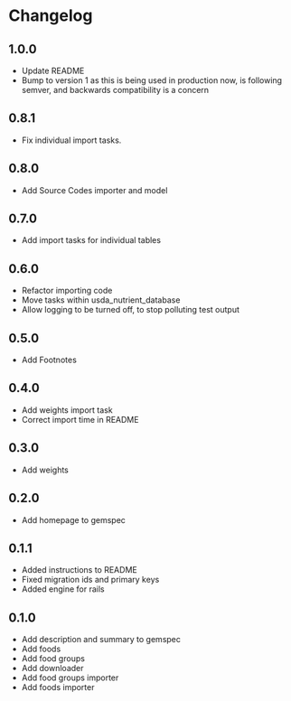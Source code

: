 # Changelog

## 1.0.0

- Update README
- Bump to version 1 as this is being used in production now, is following
  semver, and backwards compatibility is a concern

## 0.8.1

- Fix individual import tasks.

## 0.8.0

- Add Source Codes importer and model

## 0.7.0

- Add import tasks for individual tables

## 0.6.0

- Refactor importing code
- Move tasks within usda_nutrient_database
- Allow logging to be turned off, to stop polluting test output

## 0.5.0

- Add Footnotes

## 0.4.0

- Add weights import task
- Correct import time in README

## 0.3.0

- Add weights

## 0.2.0

- Add homepage to gemspec

## 0.1.1

- Added instructions to README
- Fixed migration ids and primary keys
- Added engine for rails


## 0.1.0

- Add description and summary to gemspec
- Add foods
- Add food groups
- Add downloader
- Add food groups importer
- Add foods importer